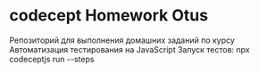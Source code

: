 # codecept Homework Otus
Репозиторий для выполнения домашних заданий по курсу Автоматизация тестирования на JavaScript
Запуск тестов: npx codeceptjs run --steps